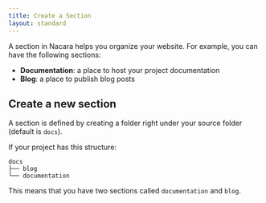 ```yaml
---
title: Create a Section
layout: standard
---
```


A section in Nacara helps you organize your website. For example, you can have the following sections:

- **Documentation**: a place to host your project documentation
- **Blog**: a place to publish blog posts

## Create a new section

A section is defined by creating a folder right under your source folder (default is `docs`).

If your project has this structure:

```
docs
├── blog
└── documentation
```

This means that you have two sections called `documentation` and `blog`.

